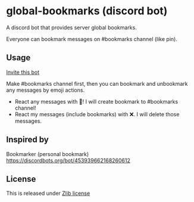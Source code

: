 # global-bookmarks (discord bot)

A discord bot that provides server global bookmarks.

Everyone can bookmark messages on #bookmarks channel (like pin).

## Usage

[Invite this bot](https://discordapp.com/oauth2/authorize?client_id=556288530226348042&scope=bot&permissions=68608)

Make #bookmarks channel first, then you can bookmark and unbookmark any messages by emoji actions.

* React any messages with :bookmark:! I will create bookmark to #bookmarks channel!
* React my messages (include bookmarks) with :x:. I will delete those messages.

## Inspired by

Bookmarker (personal bookmark) https://discordbots.org/bot/453939662168260612

## License

This is released under [Zlib license](https://narazaka.net/license/Zlib?2019)

